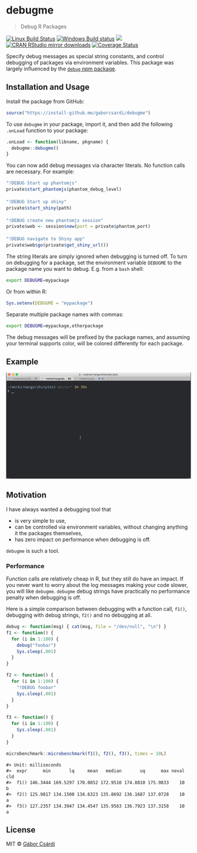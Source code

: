 


# debugme

> Debug R Packages

[![Linux Build Status](https://travis-ci.org/gaborcsardi/debugme.svg?branch=master)](https://travis-ci.org/gaborcsardi/debugme)
[![Windows Build status](https://ci.appveyor.com/api/projects/status/github/gaborcsardi/debugme?svg=true)](https://ci.appveyor.com/project/gaborcsardi/debugme)
[![](http://www.r-pkg.org/badges/version/debugme)](http://www.r-pkg.org/pkg/debugme)
[![CRAN RStudio mirror downloads](http://cranlogs.r-pkg.org/badges/debugme)](http://www.r-pkg.org/pkg/debugme)
[![Coverage Status](https://img.shields.io/codecov/c/github/gaborcsardi/debugme/master.svg)](https://codecov.io/github/gaborcsardi/debugme?branch=master)

Specify debug messages as special string constants, and control debugging of
packages via environment variables. This package was largely influenced by
the [`debug` npm package](https://github.com/visionmedia/debug).

## Installation and Usage

Install the package from GitHub:


```r
source("https://install-github.me/gaborcsardi/debugme")
```

To use `debugme` in your package, import it, and then add the following
`.onLoad` function to your package:
```r
.onLoad <- function(libname, pkgname) {
  debugme::debugme()
}
```

You can now add debug messages via character literals. No function calls
are necessary. For example:
```r
"!DEBUG Start up phantomjs"
private$start_phantomjs(phantom_debug_level)

"!DEBUG Start up shiny"
private$start_shiny(path)

"!DEBUG create new phantomjs session"
private$web <- session$new(port = private$phantom_port)

"!DEBUG navigate to Shiny app"
private$web$go(private$get_shiny_url())
```

The string literals are simply ignored when debugging is turned off. To
turn on debugging for a package, set the environment variable `DEBUGME` to
the package name you want to debug. E.g. from a `bash` shell:

```sh
export DEBUGME=mypackage
```

Or from within R:

```r
Sys.setenv(DEBUGME = "mypackage")
```

Separate multiple package names with commas:

```sh
export DEBUGME=mypackage,otherpackage
```

The debug messages will be prefixed by the package names, and assuming your
terminal supports color, will be colored differently for each package.

## Example

![](/inst/screencast.gif)

## Motivation

I have always wanted a debugging tool that
* is very simple to use,
* can be controlled via environment variables, without changing anything
  it the packages themselves,
* has zero impact on performance when debugging is off.

`debugme` is such a tool.

### Performance

Function calls are relatively cheap in R, but they still do have an impact.
If you never want to worry about the log messages making your code slower,
you will like `debugme`. `debugme` debug strings have practically no
performance penalty when debugging is off.

Here is a simple comparison between debugging with a function call, `f1()`,
debugging with debug strings, `f2()` and no debugging at all.


```r
debug <- function(msg) { cat(msg, file = "/dev/null", "\n") }
f1 <- function() {
  for (i in 1:100) {
    debug("foobar")
    Sys.sleep(.001)
  }
}
```


```r
f2 <- function() {
  for (i in 1:100) {
    "!DEBUG foobar"
    Sys.sleep(.001)
  }
}
```


```r
f3 <- function() {
  for (i in 1:100) {
    Sys.sleep(.001)
  }
}
```


```r
microbenchmark::microbenchmark(f1(), f2(), f3(), times = 10L)
```

```
#> Unit: milliseconds
#>  expr      min       lq     mean   median       uq      max neval cld
#>  f1() 146.3444 169.5297 170.0852 172.9510 174.8810 175.9833    10   b
#>  f2() 125.9817 134.1500 134.6323 135.8692 136.1687 137.0728    10  a 
#>  f3() 127.2357 134.3947 134.4547 135.9563 136.7923 137.3158    10  a
```

## License

MIT © [Gábor Csárdi](https://github.com/gaborcsardi)
